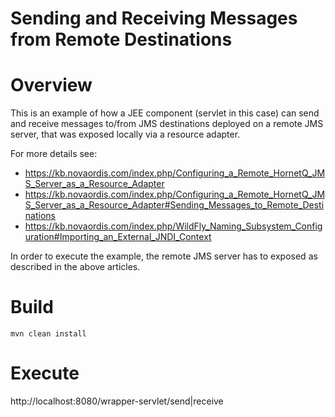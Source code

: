 # Sending and Receiving Messages from Remote Destinations

# Overview

This is an example of how a JEE component (servlet in this case) can send and receive
messages to/from JMS destinations deployed on a remote JMS server, that was exposed
locally via a resource adapter.

For more details see:

* https://kb.novaordis.com/index.php/Configuring_a_Remote_HornetQ_JMS_Server_as_a_Resource_Adapter
* https://kb.novaordis.com/index.php/Configuring_a_Remote_HornetQ_JMS_Server_as_a_Resource_Adapter#Sending_Messages_to_Remote_Destinations
* https://kb.novaordis.com/index.php/WildFly_Naming_Subsystem_Configuration#Importing_an_External_JNDI_Context


In order to execute the example, the remote JMS server has to exposed as described in
the above articles.

# Build

```
mvn clean install
```

# Execute

http://localhost:8080/wrapper-servlet/send|receive



